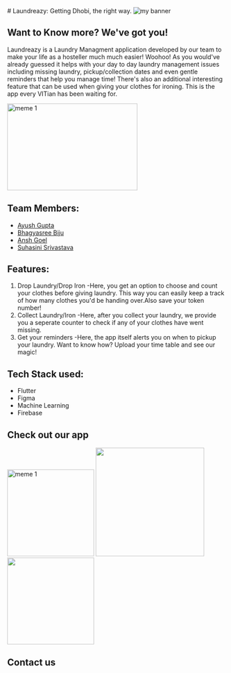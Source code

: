 <body background-color:blue></body>
#             Laundreazy: Getting Dhobi, the right way.
<img src="https://user-images.githubusercontent.com/82299544/193416743-c7506438-9853-4418-bdc0-58e4dead9f67.gif" alt="my banner">

## Want to Know more? We've got you!
Laundreazy is a Laundry Managment application developed by our team to make your life as a hosteller much much easier! Woohoo! As you would've already guessed it helps with your day to day laundry management issues including missing laundry, pickup/collection dates and even gentle reminders that help you manage time! There's also an additional interesting feature that can be used when giving your clothes for ironing. This is the app every VITian has been waiting for.

<img src="https://user-images.githubusercontent.com/82299544/193420139-eb139b30-84c8-49b8-a300-febd0bf3d9ee.jpg" alt="meme 1" style="width:300px; height:200px; align:center;">

## Team Members:
- <a href="https://github.com/ayushgml">Ayush Gupta</a>
- <a href="https://github.com/bhagyasreeBiju">Bhagyasree Biju</a>
- <a href="https://github.com/Diablo-bit">Ansh Goel</a>
- <a href="https://github.com/suhasinisrivastava">Suhasini Srivastava</a>

## Features:
1) Drop Laundry/Drop Iron
   -Here, you get an option to choose and count your clothes before giving laundry. This way you can easily keep a track of how many clothes you'd be handing over.Also save your token number!
2) Collect Laundry/Iron
   -Here, after you collect your laundry, we provide you a seperate counter to check if any of your clothes have went missing.
3) Get your reminders
   -Here, the app itself alerts you on when to pickup your laundry. Want to know how? Upload your time table and see our magic!
   
## Tech Stack used:
- Flutter
- Figma
- Machine Learning
- Firebase

## Check out our app
<div>
<img float:left src="https://user-images.githubusercontent.com/82299544/193420253-9d02695f-63a7-4f59-8d14-adfc3f54191c.jpg" alt="meme 1" style="height:200px; width= 100px;">
<img float:right src="https://user-images.githubusercontent.com/82299544/193420792-048a366e-fe45-4dd5-ba15-1403fe1173ab.jpg" style="height:250px; width= 150px;">
<img float:right src="https://user-images.githubusercontent.com/82299544/193421885-b34ff503-8b2a-42ab-8955-a0ef124b6728.jpg" style="height:200px; width= 100px;">
</div>

## Contact us


